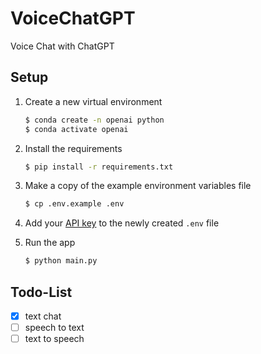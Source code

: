 # VoiceChatGPT

Voice Chat with ChatGPT

## Setup
1. Create a new virtual environment

   ```bash
   $ conda create -n openai python
   $ conda activate openai
   ```

2. Install the requirements

   ```bash
   $ pip install -r requirements.txt
   ```

3. Make a copy of the example environment variables file

   ```bash
   $ cp .env.example .env
   ```

4. Add your [API key](https://beta.openai.com/account/api-keys) to the newly created `.env` file

5. Run the app

   ```bash
   $ python main.py
   ```

## Todo-List

- [x] text chat
- [ ] speech to text
- [ ] text to speech